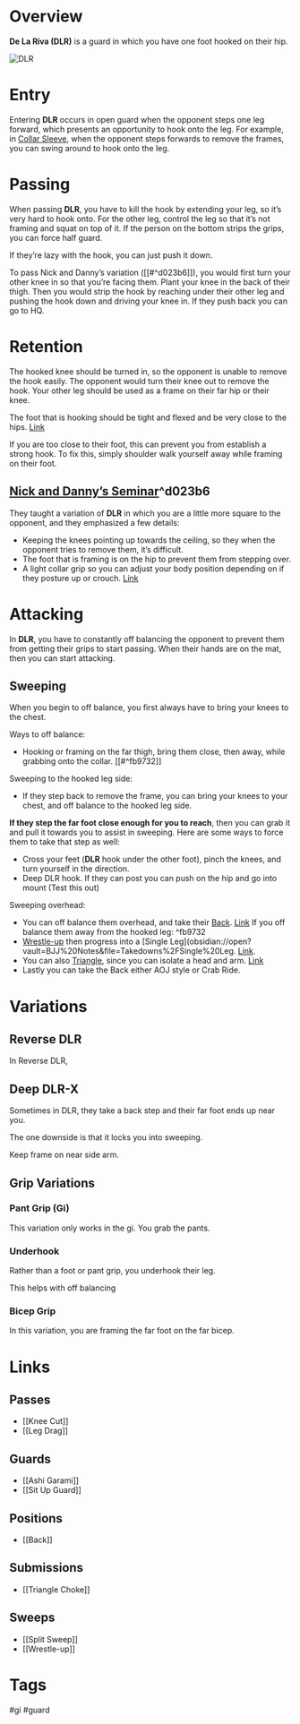 # Overview
**De La Riva (DLR)** is a guard in which you have one foot hooked on their hip.

![DLR](https://www.bjjheroes.com/wp-content/uploads/2014/06/De-La-Riva-Guard1.jpg)
# Entry
Entering **DLR** occurs in open guard when the opponent steps one leg forward, which presents an opportunity to hook onto the leg. For example, in [Collar Sleeve](obsidian://open?vault=BJJ%20Notes&file=Guards%2FCollar%20Sleeve%20Guard), when the opponent steps forwards to remove the frames, you can swing around to hook onto the leg.
# Passing
When passing **DLR**, you have to kill the hook by extending your leg, so it’s very hard to hook onto. For the other leg, control the leg so that it’s not framing and squat on top of it. If the person on the bottom strips the grips, you can force half guard.

If they’re lazy with the hook, you can just push it down.

To pass Nick and Danny’s variation ([[#^d023b6]]), you would first turn your other knee in so that you’re facing them. Plant your knee in the back of their thigh. Then you would strip the hook by reaching under their other leg and pushing the hook down and driving your knee in. If they push back you can go to HQ.
# Retention
The hooked knee should be turned in, so the opponent is unable to remove the hook easily. The opponent would turn their knee out to remove the hook. Your other leg should be used as a frame on their far hip or their knee.

The foot that is hooking should be tight and flexed and be very close to the hips. [Link](https://youtu.be/QcyeCLpw4fg?si=-JFcrw1eaK9h-t-b&t=43)

If you are too close to their foot, this can prevent you from establish a strong hook. To fix this, simply shoulder walk yourself away while framing on their foot.
## [Nick and Danny’s Seminar](obsidian://open?vault=BJJ%20Notes&file=Seminars%2FNick%20and%20Danny's%20Seminar%20(4-30%20-%205-3-2024))^d023b6
They taught a variation of **DLR** in which you are a little more square to the opponent, and they emphasized a few details:
- Keeping the knees pointing up towards the ceiling, so they when the opponent tries to remove them, it’s difficult.
- The foot that is framing is on the hip to prevent them from stepping over.
- A light collar grip so you can adjust your body position depending on if they posture up or crouch. [Link](https://www.youtube.com/shorts/02jQ2CylttM)
# Attacking
In **DLR**, you have to constantly off balancing the opponent to prevent them from getting their grips to start passing. When their hands are on the mat, then you can start attacking.
## Sweeping
When you begin to off balance, you first always have to bring your knees to the chest.

Ways to off balance:
- Hooking or framing on the far thigh, bring them close, then away, while grabbing onto the collar. [[#^fb9732]]

Sweeping to the hooked leg side:
- If they step back to remove the frame, you can bring your knees to your chest, and off balance to the hooked leg side.

**If they step the far foot close enough for you to reach**, then you can grab it and pull it towards you to assist in sweeping. Here are some ways to force them to take that step as well:
- Cross your feet (**DLR** hook under the other foot), pinch the knees, and turn yourself in the direction.
- Deep DLR hook.
If they can post you can push on the hip and go into mount (Test this out)

Sweeping overhead:
- You can off balance them overhead, and take their [Back](obsidian://open?vault=BJJ%20Notes&file=Positions%2FBack). [Link](https://youtu.be/F7uZnNpPy8Y?si=_eWaPjGcvoTt24HK&t=13)
If you off balance them away from the hooked leg: ^fb9732
- [Wrestle-up](obsidian://open?vault=BJJ%20Notes&file=Transitions%2FWrestle-up) then progress into a [Single Leg](obsidian://open?vault=BJJ%20Notes&file=Takedowns%2FSingle%20Leg. [Link](https://youtu.be/F7uZnNpPy8Y?si=_eWaPjGcvoTt24HK&t=13).
- You can also [Triangle](obsidian://open?vault=BJJ%20Notes&file=Submissions%2FTriangle%20Choke), since you can isolate a head and arm. [Link](https://www.youtube.com/watch?v=uEGGBDJRTaw)
- Lastly you can take the Back either AOJ style or Crab Ride.
# Variations
## Reverse DLR
In Reverse DLR, 
## Deep DLR-X
Sometimes in DLR, they take a back step and their far foot ends up near you.

The one downside is that it locks you into sweeping.

Keep frame on near side arm.
## Grip Variations
### Pant Grip (Gi)
This variation only works in the gi. You grab the pants.
### Underhook
Rather than a foot or pant grip, you underhook their leg.

This helps with off balancing
### Bicep Grip
In this variation, you are framing the far foot on the far bicep.
# Links
## Passes
- [[Knee Cut]]
- [[Leg Drag]]
## Guards
- [[Ashi Garami]]
- [[Sit Up Guard]]
## Positions
- [[Back]]
## Submissions
- [[Triangle Choke]]
## Sweeps
- [[Split Sweep]]
- [[Wrestle-up]]
# Tags
#gi #guard